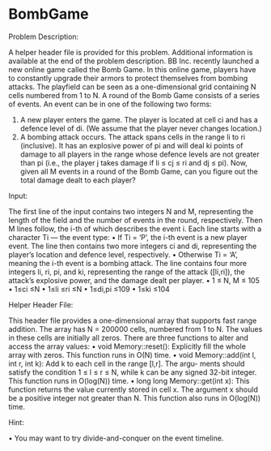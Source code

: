 # BombGame

Problem Description:

A helper header file is provided for this problem. Additional information is available at the end of the problem description.
BB Inc. recently launched a new online game called the Bomb Game. In this online game, players have to constantly upgrade their armors to protect themselves from bombing attacks.
The playfield can be seen as a one-dimensional grid containing N cells numbered from 1 to N. A round of the Bomb Game consists of a series of events. An event can be in one of the following two forms:
1. A new player enters the game. The player is located at cell ci and has a defence level of di. (We assume that the player never changes location.)
2. A bombing attack occurs. The attack spans cells in the range li to ri (inclusive). It has an explosive power of pi and will deal ki points of damage to all players in the range whose defence levels are not greater than pi (i.e., the player j takes damage if li ≤ cj ≤ ri and dj ≤ pi).
Now, given all M events in a round of the Bomb Game, can you figure out the total damage dealt to each player?


Input:

The first line of the input contains two integers N and M, representing the length of the field and the number of events in the round, respectively. Then M lines follow, the i-th of which describes the event i. Each line starts with a character Ti — the event type:
• If Ti = ‘P’, the i-th event is a new player event. The line then contains two more integers ci and di, representing the player’s location and defence level, respectively.
• Otherwise Ti = ‘A’, meaning the i-th event is a bombing attack. The line contains four more integers li, ri, pi, and ki, representing the range of the attack ([li,ri]), the attack’s explosive power, and the damage dealt per player.
• 1 ≤ N, M ≤ 105
• 1≤ci ≤N
• 1≤li ≤ri ≤N
• 1≤di,pi ≤109
• 1≤ki ≤104

Helper Header File:

This header file provides a one-dimensional array that supports fast range addition.
The array has N = 200000 cells, numbered from 1 to N. The values in these cells are initially all zeros. There are three functions to alter and access the array values:
• void Memory::reset(): Explicitly fill the whole array with zeros. This function runs in O(N) time.
• void Memory::add(int l, int r, int k): Add k to each cell in the range [l,r]. The argu- ments should satisfy the condition 1 ≤ l ≤ r ≤ N, while k can be any signed 32-bit integer. This function runs in O(log(N)) time.
• long long Memory::get(int x): This function returns the value currently stored in cell x. The argument x should be a positive integer not greater than N. This function also runs in O(log(N)) time.

Hint:

• You may want to try divide-and-conquer on the event timeline.
